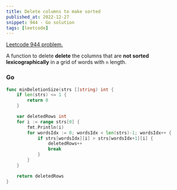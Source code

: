 ```yaml
---
title: Delete columns to make sorted
published_at: 2022-12-27
snippet: 944 - Go solution
tags: [leetcode]
---
```


[Leetcode 944 problem.](https://leetcode.com/problems/delete-columns-to-make-sorted/)

A function to delete **delete** the columns that are **not sorted lexicographically** in a grid of words with `n` length.

### Go

```go
func minDeletionSize(strs []string) int {
	if len(strs) <= 1 {
		return 0
	}

	var deletedRows int
	for i := range strs[0] {
        fmt.Println(i)
		for wordsIdx := 0; wordsIdx < len(strs)-1; wordsIdx++ {
			if strs[wordsIdx][i] > strs[wordsIdx+1][i] {
				deletedRows++
				break
			}
		}
	}

	return deletedRows
}
```